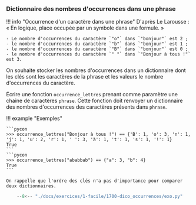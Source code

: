 

### Dictionnaire des nombres d'occurrences dans une phrase 


!!! info "Occurrence d'un caractère dans une phrase"
    D'après Le Larousse : « En logique, place occupée par un symbole dans une formule. »

    - Le nombre d'occurrences du caractère `"o"` dans `"bonjour"` est 2 ;
    - le nombre d'occurrences du caractère `"b"` dans `"bonjour"` est 1 ;
    - le nombre d'occurrences du caractère `"B"` dans `"bonjour"` est 0 ;
    - le nombre d'occurrences du caractère `" "` dans `"Bonjour à tous !"` est 3.

On souhaite stocker les nombres d'occurrences dans un dictionnaire dont les clés sont les caractères de la phrase et les valeurs le nombre d'occurrences du caractère.

Écrire une fonction `occurrence_lettres` prenant comme paramètre une chaine de caractères `phrase`. Cette fonction doit renvoyer un dictionnaire des nombres d'occurrences des caractères présents dans `phrase`.

!!! example "Exemples"

    ```pycon
    >>> occurrence_lettres("Bonjour à tous !") == {'B': 1, 'o': 3, 'n': 1, 'j': 1, 'u': 2, 'r': 1, ' ': 3, 'à': 1, 't': 1, 's': 1, '!': 1}
    True
    ```
    ```pycon
    >>> occurrence_lettres("ababbab") == {"a": 3, "b": 4}
    True
    ```
    
    On rappelle que l'ordre des clés n'a pas d'importance pour comparer deux dictionnaires.



```python
    --8<-- "./docs/exercices/1-facile/1700-dico_occurrences/exo.py"
```

